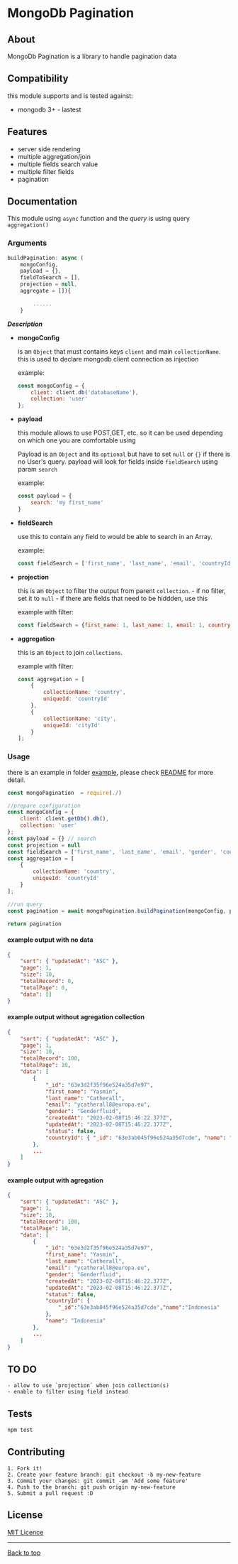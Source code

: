 # MongoDb Pagination

## About

MongoDb Pagination is a library to handle pagination data

## Compatibility

this module supports and is tested against:
- mongodb 3+ - lastest


## Features

- server side rendering
- multiple aggregation/join
- multiple fields search value
- multiple filter fields
- pagination

## Documentation

This module using `async` function and the _query_ is using query `aggregation()`

### Arguments

```js
buildPagination: async (
    mongoConfig, 
    payload = {}, 
    fieldToSearch = [], 
    projection = null, 
    aggregate = []){

        ......
    }
```

___Description___

- __mongoConfig__

    is an `Object` that must contains keys `client` and main `collectionName`. this is used to declare mongodb client connection as injection
    
    example: 
    ```js
    const mongoConfig = {
        client: client.db('databaseName'),
        collection: 'user'
    };
    ```

- __payload__
 
    this module allows to use POST,GET, etc. so it can be used depending on which one you are comfortable using
    
    Payload is an `Object` and its `optional` but have to set `null` or `{}` if there is no User's query.
    payload will look for fields inside `fieldSearch` using param `search`
 
    example: 
    ```js
    const payload = {
        search: 'my first_name'
    }
    ```

- __fieldSearch__
 
    use this to contain any field to would be able to search in an Array.

    example: 
    ```js
    const fieldSearch = ['first_name', 'last_name', 'email', 'countryId']
    ```

 - __projection__
 
    this is an `Object` to filter the output from parent `collection`. 
        - if no filter, set it to `null`
        - if there are fields that need to be hiddden, use this 

    example with filter: 
    ```js
    const fieldSearch = {first_name: 1, last_name: 1, email: 1, countryId: 1}
    ```

  - __aggregation__
 
    this is an `Object` to join `collections`.

    example with filter: 
    ```js
    const aggregation = [
        {
            collectionName: 'country',
            uniqueId: 'countryId'
        },
        {
            collectionName: 'city',
            uniqueId: 'cityId'
        }
    ];
    ```

### Usage

there is an example in folder [example](./example), please check [README](/example/README.md#usage) for more detail.

```js
const mongoPagination  = require(./)

//prepare configuration
const mongoConfig = {
    client: client.getDb().db(),
    collection: 'user'
};
const payload = {} // search
const projection = null
const fieldSearch = ['first_name', 'last_name', 'email', 'gender', 'countryId', 'status'];
const aggregation = [
    {
        collectionName: 'country',
        uniqueId: 'countryId'
    }
];

//run query
const pagination = await mongoPagination.buildPagination(mongoConfig, payload, fieldSearch, projection, aggregation);

return pagination
```

#### example output with no data

```json
{
    "sort": { "updatedAt": "ASC" },
    "page": 1,
    "size": 10,
    "totalRecord": 0,
    "totalPage": 0,
    "data": []
}
```

#### example output without agregation collection

```json
{
    "sort": { "updatedAt": "ASC" },
    "page": 1,
    "size": 10,
    "totalRecord": 100,
    "totalPage": 10,
    "data": [
        {
            "_id": "63e3d2f35f96e524a35d7e97",
            "first_name": "Yasmin",
            "last_name": "Catherall",
            "email": "ycatherall8@europa.eu",
            "gender": "Genderfluid",
            "createdAt": "2023-02-08T15:46:22.377Z",
            "updatedAt": "2023-02-08T15:46:22.377Z",
            "status": false,
            "countryId": { "_id": "63e3ab045f96e524a35d7cde", "name": "Indonesia" }
        },
        ...
    ]
}
```


#### example output with agregation

```json
{
    "sort": { "updatedAt": "ASC" },
    "page": 1,
    "size": 10,
    "totalRecord": 100,
    "totalPage": 10,
    "data": [
        {
            "_id": "63e3d2f35f96e524a35d7e97",
            "first_name": "Yasmin",
            "last_name": "Catherall",
            "email": "ycatherall8@europa.eu",
            "gender": "Genderfluid",
            "createdAt": "2023-02-08T15:46:22.377Z",
            "updatedAt": "2023-02-08T15:46:22.377Z",
            "status": false,
            "countryId": {
                "_id":"63e3ab045f96e524a35d7cde","name":"Indonesia"
            },
            "name": "Indonesia"
        },
        ...
    ]
}
```


## TO DO
    - allow to use `projection` when join collection(s)
    - enable to filter using field instead

## Tests

```sh
npm test

```

## Contributing

    1. Fork it!
    2. Create your feature branch: git checkout -b my-new-feature
    3. Commit your changes: git commit -am 'Add some feature'
    4. Push to the branch: git push origin my-new-feature
    5. Submit a pull request :D


## License

[MIT Licence](./LICENSE)


---
[Back to top](#mongodb-pagination)
